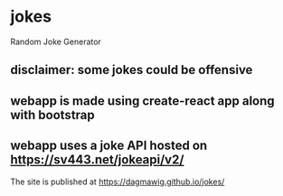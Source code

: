 # jokes
Random Joke Generator

## disclaimer: some jokes could be offensive

## webapp is made using create-react app along with bootstrap

## webapp uses a joke API hosted on https://sv443.net/jokeapi/v2/

The site is published at https://dagmawig.github.io/jokes/
